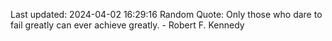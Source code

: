 Last updated: 2024-04-02 16:29:16
Random Quote: Only those who dare to fail greatly can ever achieve greatly. - Robert F. Kennedy